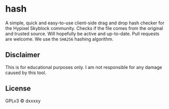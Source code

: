 # hash
A simple, quick and easy-to-use client-side drag and drop hash checker for the Hypixel Skyblock community. Checks if the file comes from the original and trusted source. Will hopefully be active and up-to-date. Pull requests are welcome. We use the `SHA256` hashing algorithm.

## Disclaimer
This is for educational purposes only. I am not responsible for any damage caused by this tool.

## License
GPLv3 © dxxxxy
